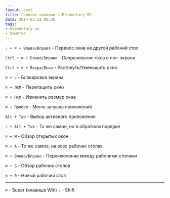 ```yaml
---
layout: post
title: Горячие клавиши в Elementary OS
date: 2014-03-22 00:26
tags:
- elementary os
- памятка
---
```


`⇧ + ⌘ + Влево/Вправо` - Перенос окна на другой рабочий стол

`Ctrl + ⌘ + Влево/Вправо` - Сворачивание окна в пол-экрана

`Ctrl + ⌘ + Вверх/Вниз` - Растянуть/Уменьшить окно

`⌘ + L` - Блокировка экрана

`⌘ + ЛКМ` - Перетащить окно

`⌘ + ПКМ` - Изменить размер окна

`⌘ + Пробел` - Меню запуска приложений

`Alt + Tab` - Выбор активного приложения

`⇧ + Alt + Tab` - То же самое, но в обратном порядке

`⌘ + W` - Обзор открытых окон

`⌘ + A` - То же самое, на всех рабочих столах

`⌘ + Влево/Вправо` - Переключение между рабочими столами

`⌘ + S` - Обзор рабочих столов

`⌘ + 0` - Новый рабочий стол

_________________________

`⌘` - Super (клавиша Win)
`⇧` - Shift
